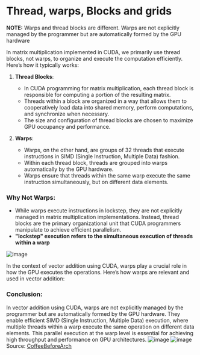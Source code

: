 
# Thread, warps, Blocks and grids


**NOTE:** Warps and thread blocks are different. Warps are not explicitly managed by the programmer but are automatically formed by the GPU hardware

In matrix multiplication implemented in CUDA, we primarily use thread blocks, not warps, to organize and execute the computation efficiently. Here’s how it typically works:

1. **Thread Blocks**:
   - In CUDA programming for matrix multiplication, each thread block is responsible for computing a portion of the resulting matrix.
   - Threads within a block are organized in a way that allows them to cooperatively load data into shared memory, perform computations, and synchronize when necessary.
   - The size and configuration of thread blocks are chosen to maximize GPU occupancy and performance.

2. **Warps**:
   - Warps, on the other hand, are groups of 32 threads that execute instructions in SIMD (Single Instruction, Multiple Data) fashion.
   - Within each thread block, threads are grouped into warps automatically by the GPU hardware.
   - Warps ensure that threads within the same warp execute the same instruction simultaneously, but on different data elements.

### Why Not Warps:
- While warps execute instructions in lockstep, they are not explicitly managed in matrix multiplication implementations. Instead, thread blocks are the primary organizational unit that CUDA programmers manipulate to achieve efficient parallelism.
- **"lockstep" execution refers to the simultaneous execution of threads within a warp**

![image](https://github.com/user-attachments/assets/ca9a5c6a-d781-42ca-b368-c439167f9922)


In the context of vector addition using CUDA, warps play a crucial role in how the GPU executes the operations. Here’s how warps are relevant and used in vector addition:


### Conclusion:
In vector addition using CUDA, warps are not explicitly managed by the programmer but are automatically formed by the GPU hardware. They enable efficient SIMD (Single Instruction, Multiple Data) execution, where multiple threads within a warp execute the same operation on different data elements. This parallel execution at the warp level is essential for achieving high throughput and performance on GPU architectures.
![image](https://github.com/user-attachments/assets/ca6f4fd4-9c64-474a-b94c-33bd6b079e43)
![image](https://github.com/user-attachments/assets/9cd3569d-c9c5-46dc-834a-c28b162b0374)
Source: [CoffeeBeforeArch](https://www.youtube.com/watch?v=2NgpYFdsduY&list=PLxNPSjHT5qvtYRVdNN1yDcdSl39uHV_sU&index=1)





